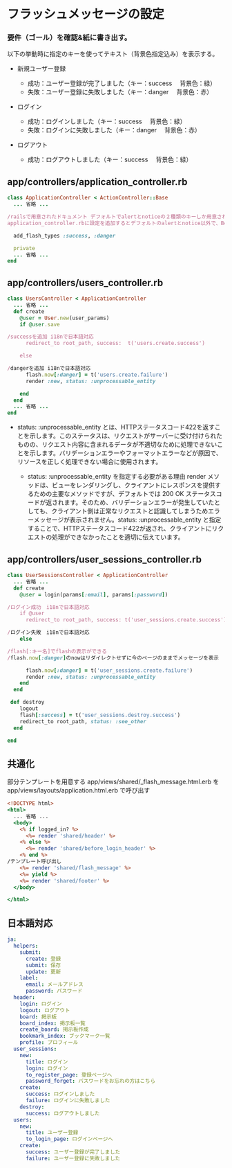 # フラッシュメッセージの設定

### 要件（ゴール）を確認&紙に書き出す。

以下の挙動時に指定のキーを使ってテキスト（背景色指定込み）を表示する。
* 新規ユーザー登録
  * 成功：ユーザー登録が完了しました（キー：success 　背景色：緑）
  * 失敗：ユーザー登録に失敗しました（キー：danger 　背景色：赤）
    
* ログイン
  * 成功：ログインしました（キー：success 　背景色：緑）
  * 失敗：ログインに失敗しました（キー：danger 　背景色：赤）

* ログアウト
  * 成功：ログアウトしました（キー：success 　背景色：緑）

## app/controllers/application_controller.rb
```ruby:app/controllers/application_controller.rb
class ApplicationController < ActionController::Base
  ... 省略 ...

/railsで用意されたドキュメント デフォルトでalertとnoticeの２種類のキーしか用意されていないため、
application_controller.rbに設定を追加するとデフォルトのalertとnotice以外で、Bootstrapに用意されているスタイルのフラッシュを定義出来る。/

  add_flash_types :success, :danger

  private
  ... 省略 ...
end
```
## app/controllers/users_controller.rb
```ruby:app/controllers/users_controller.rb
class UsersController < ApplicationController
  ... 省略 ...
  def create
    @user = User.new(user_params)
    if @user.save

/successを追加 i18nで日本語対応
      redirect_to root_path, success:  t('users.create.success')

    else

/dangerを追加 i18nで日本語対応
      flash.now[:danger] = t('users.create.failure')
      render :new, status: :unprocessable_entity

    end
  end
  ... 省略 ...
end
```

* status: :unprocessable_entity とは、HTTPステータスコード422を返すことを示します。このステータスは、リクエストがサーバーに受け付けられたものの、リクエスト内容に含まれるデータが不適切なために処理できないことを示します。バリデーションエラーやフォーマットエラーなどが原因で、リソースを正しく処理できない場合に使用されます。
  
  * status: :unprocessable_entity を指定する必要がある理由
render メソッドは、ビューをレンダリングし、クライアントにレスポンスを提供するための主要なメソッドですが、デフォルトでは 200 OK ステータスコードが返されます。そのため、バリデーションエラーが発生していたとしても、クライアント側は正常なリクエストと認識してしまうためエラーメッセージが表示されません。status: :unprocessable_entity と指定することで、HTTPステータスコード422が返され、クライアントにリクエストの処理ができなかったことを適切に伝えています。

## app/controllers/user_sessions_controller.rb 
```ruby:app/controllers/user_sessions_controller.rb
class UserSessionsController < ApplicationController
  ... 省略 ...
  def create
    @user = login(params[:email], params[:password])

/ログイン成功　i18nで日本語対応
    if @user
      redirect_to root_path, success: t('user_sessions.create.success')

/ログイン失敗　i18nで日本語対応
    else

/flash[:キー名]でflashの表示ができる
/flash.now[:danger]のnowはリダイレクトせずに今のページのままでメッセージを表示

      flash.now[:danger] = t('user_sessions.create.failure')
      render :new, status: :unprocessable_entity
    end
  end

 def destroy
    logout
    flash[:success] = t('user_sessions.destroy.success')
    redirect_to root_path, status: :see_other
  end

end
```

## 共通化
部分テンプレートを用意する
app/views/shared/_flash_message.html.erb を app/views/layouts/application.html.erb で呼び出す

```ruby:app/views/layouts/application.html.erb
<!DOCTYPE html>
<html>
  ... 省略 ...
  <body>
    <% if logged_in? %>
      <%= render 'shared/header' %>
    <% else %>
      <%= render 'shared/before_login_header' %>
    <% end %>
/テンプレート呼び出し
    <%= render 'shared/flash_message' %>
    <%= yield %>
    <%= render 'shared/footer' %>
  </body>

</html>
```

## 日本語対応
```ruby:config/locales/views/ja.yml
ja:
  helpers:
    submit:
      create: 登録
      submit: 保存
      update: 更新
    label:
      email: メールアドレス
      password: パスワード
  header:
    login: ログイン
    logout: ログアウト
    board: 掲示板
    board_index: 掲示板一覧
    create_board: 掲示板作成
    bookmark_index: ブックマーク一覧
    profile: プロフィール
  user_sessions:
    new:
      title: ログイン
      login: ログイン
      to_register_page: 登録ページへ
      password_forget: パスワードをお忘れの方はこちら
    create:
      success: ログインしました
      failure: ログインに失敗しました
    destroy:
      success: ログアウトしました
  users:
    new:
      title: ユーザー登録
      to_login_page: ログインページへ
    create:
      success: ユーザー登録が完了しました
      failure: ユーザー登録に失敗しました
```
